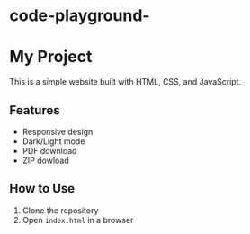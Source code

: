# code-playground-
# My Project
This is a simple website built with HTML, CSS, and JavaScript.

## Features
- Responsive design
- Dark/Light mode
- PDF download
- ZIP dowload

## How to Use
1. Clone the repository
2. Open `index.html` in a browser
